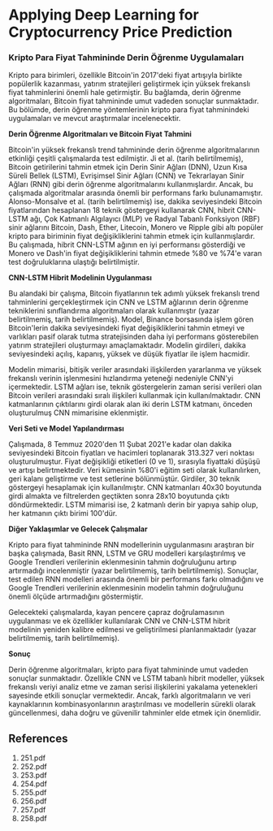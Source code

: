# Applying Deep Learning for Cryptocurrency Price Prediction

### Kripto Para Fiyat Tahmininde Derin Öğrenme Uygulamaları

Kripto para birimleri, özellikle Bitcoin'in 2017'deki fiyat artışıyla birlikte popülerlik kazanması, yatırım stratejileri geliştirmek için yüksek frekanslı fiyat tahminlerini önemli hale getirmiştir. Bu bağlamda, derin öğrenme algoritmaları, Bitcoin fiyat tahmininde umut vadeden sonuçlar sunmaktadır. Bu bölümde, derin öğrenme yöntemlerinin kripto para fiyat tahminindeki uygulamaları ve mevcut araştırmalar incelenecektir.

**Derin Öğrenme Algoritmaları ve Bitcoin Fiyat Tahmini**

Bitcoin'in yüksek frekanslı trend tahmininde derin öğrenme algoritmalarının etkinliği çeşitli çalışmalarda test edilmiştir. Ji et al. (tarih belirtilmemiş), Bitcoin getirilerini tahmin etmek için Derin Sinir Ağları (DNN), Uzun Kısa Süreli Bellek (LSTM), Evrişimsel Sinir Ağları (CNN) ve Tekrarlayan Sinir Ağları (RNN) gibi derin öğrenme algoritmalarını kullanmışlardır. Ancak, bu çalışmada algoritmalar arasında önemli bir performans farkı bulunamamıştır. Alonso-Monsalve et al. (tarih belirtilmemiş) ise, dakika seviyesindeki Bitcoin fiyatlarından hesaplanan 18 teknik göstergeyi kullanarak CNN, hibrit CNN-LSTM ağı, Çok Katmanlı Algılayıcı (MLP) ve Radyal Tabanlı Fonksiyon (RBF) sinir ağlarını Bitcoin, Dash, Ether, Litecoin, Monero ve Ripple gibi altı popüler kripto para biriminin fiyat değişikliklerini tahmin etmek için kullanmışlardır. Bu çalışmada, hibrit CNN-LSTM ağının en iyi performansı gösterdiği ve Monero ve Dash'in fiyat değişikliklerini tahmin etmede %80 ve %74'e varan test doğruluklarına ulaştığı belirtilmiştir.

**CNN-LSTM Hibrit Modelinin Uygulanması**

Bu alandaki bir çalışma, Bitcoin fiyatlarının tek adımlı yüksek frekanslı trend tahminlerini gerçekleştirmek için CNN ve LSTM ağlarının derin öğrenme tekniklerini sınıflandırma algoritmaları olarak kullanmıştır (yazar belirtilmemiş, tarih belirtilmemiş). Model, Binance borsasında işlem gören Bitcoin'lerin dakika seviyesindeki fiyat değişikliklerini tahmin etmeyi ve varlıkları pasif olarak tutma stratejisinden daha iyi performans gösterebilen yatırım stratejileri oluşturmayı amaçlamaktadır. Modelin girdileri, dakika seviyesindeki açılış, kapanış, yüksek ve düşük fiyatlar ile işlem hacmidir.

Modelin mimarisi, bitişik veriler arasındaki ilişkilerden yararlanma ve yüksek frekanslı verinin işlenmesini hızlandırma yeteneği nedeniyle CNN'yi içermektedir. LSTM ağları ise, teknik göstergelerin zaman serisi verileri olan Bitcoin verileri arasındaki sıralı ilişkileri kullanmak için kullanılmaktadır. CNN katmanlarının çıktılarını girdi olarak alan iki derin LSTM katmanı, önceden oluşturulmuş CNN mimarisine eklenmiştir.

**Veri Seti ve Model Yapılandırması**

Çalışmada, 8 Temmuz 2020'den 11 Şubat 2021'e kadar olan dakika seviyesindeki Bitcoin fiyatları ve hacimleri toplanarak 313.327 veri noktası oluşturulmuştur. Fiyat değişikliği etiketleri (0 ve 1), sırasıyla fiyattaki düşüşü ve artışı belirtmektedir. Veri kümesinin %80'i eğitim seti olarak kullanılırken, geri kalanı geliştirme ve test setlerine bölünmüştür. Girdiler, 30 teknik göstergeyi hesaplamak için kullanılmıştır. CNN katmanları 40x30 boyutunda girdi almakta ve filtrelerden geçtikten sonra 28x10 boyutunda çıktı döndürmektedir. LSTM mimarisi ise, 2 katmanlı derin bir yapıya sahip olup, her katmanın çıktı birimi 100'dür.

**Diğer Yaklaşımlar ve Gelecek Çalışmalar**

Kripto para fiyat tahmininde RNN modellerinin uygulanmasını araştıran bir başka çalışmada, Basit RNN, LSTM ve GRU modelleri karşılaştırılmış ve Google Trendleri verilerinin eklenmesinin tahmin doğruluğunu artırıp artırmadığı incelenmiştir (yazar belirtilmemiş, tarih belirtilmemiş). Sonuçlar, test edilen RNN modelleri arasında önemli bir performans farkı olmadığını ve Google Trendleri verilerinin eklenmesinin modelin tahmin doğruluğunu önemli ölçüde artırmadığını göstermiştir.

Gelecekteki çalışmalarda, kayan pencere çapraz doğrulamasının uygulanması ve ek özellikler kullanılarak CNN ve CNN-LSTM hibrit modelinin yeniden kalibre edilmesi ve geliştirilmesi planlanmaktadır (yazar belirtilmemiş, tarih belirtilmemiş).

**Sonuç**

Derin öğrenme algoritmaları, kripto para fiyat tahmininde umut vadeden sonuçlar sunmaktadır. Özellikle CNN ve LSTM tabanlı hibrit modeller, yüksek frekanslı veriyi analiz etme ve zaman serisi ilişkilerini yakalama yetenekleri sayesinde etkili sonuçlar vermektedir. Ancak, farklı algoritmaların ve veri kaynaklarının kombinasyonlarının araştırılması ve modellerin sürekli olarak güncellenmesi, daha doğru ve güvenilir tahminler elde etmek için önemlidir.


## References

1. 251.pdf
2. 252.pdf
3. 253.pdf
4. 254.pdf
5. 255.pdf
6. 256.pdf
7. 257.pdf
8. 258.pdf
